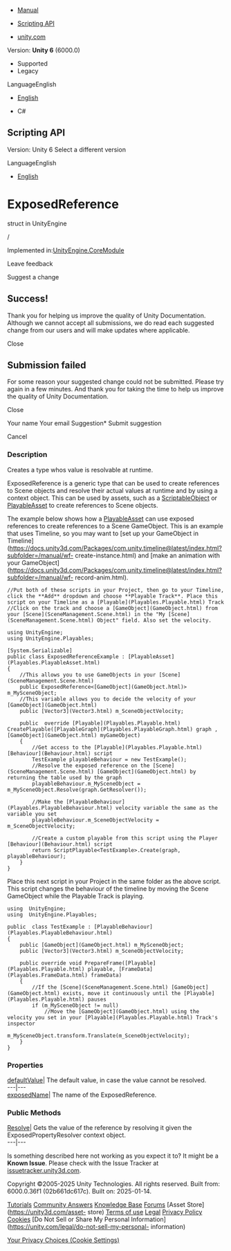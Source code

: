 [ ]()

  * [Manual](../Manual/index.html)
  * [Scripting API](../ScriptReference/index.html)

  * [unity.com](https://unity.com/)

Version: **Unity 6** (6000.0)

  * Supported
  * Legacy

LanguageEnglish

  * [English]()

  * C#

[ ](https://docs.unity3d.com)

## Scripting API

Version: Unity 6 Select a different version

LanguageEnglish

  * [English]()

# ExposedReference<T0>

struct in UnityEngine

/

Implemented in:[UnityEngine.CoreModule](UnityEngine.CoreModule.html)

Leave feedback

Suggest a change

## Success!

Thank you for helping us improve the quality of Unity Documentation. Although
we cannot accept all submissions, we do read each suggested change from our
users and will make updates where applicable.

Close

## Submission failed

For some reason your suggested change could not be submitted. Please <a>try
again</a> in a few minutes. And thank you for taking the time to help us
improve the quality of Unity Documentation.

Close

Your name Your email Suggestion* Submit suggestion

Cancel

[ ]()

### Description

Creates a type whos value is resolvable at runtime.

ExposedReference is a generic type that can be used to create references to
Scene objects and resolve their actual values at runtime and by using a
context object. This can be used by assets, such as a
[ScriptableObject](ScriptableObject.html) or
[PlayableAsset](Playables.PlayableAsset.html) to create references to Scene
objects.  
  
The example below shows how a [PlayableAsset](Playables.PlayableAsset.html)
can use exposed references to create references to a Scene GameObject. This is
an example that uses Timeline, so you may want to [set up your GameObject in
Timeline](https://docs.unity3d.com/Packages/com.unity.timeline@latest/index.html?subfolder=/manual/wf-
create-instance.html) and [make an animation with your
GameObject](https://docs.unity3d.com/Packages/com.unity.timeline@latest/index.html?subfolder=/manual/wf-
record-anim.html).

    
    
    //Put both of these scripts in your Project, then go to your Timeline, click the **Add** dropdown and choose **Playable Track**. Place this script on your Timeline as a [Playable](Playables.Playable.html) Track
    //Click on the track and choose a [GameObject](GameObject.html) from your [Scene](SceneManagement.Scene.html) in the "My [Scene](SceneManagement.Scene.html) Object" field. Also set the velocity.  
      
    using UnityEngine;
    using UnityEngine.Playables;  
      
    [System.Serializable]
    public class ExposedReferenceExample : [PlayableAsset](Playables.PlayableAsset.html)
    {
        //This allows you to use GameObjects in your [Scene](SceneManagement.Scene.html)
        public ExposedReference<[GameObject](GameObject.html)> m_MySceneObject;
        //This variable allows you to decide the velocity of your [GameObject](GameObject.html)
        public [Vector3](Vector3.html) m_SceneObjectVelocity;  
      
        public  override [Playable](Playables.Playable.html) CreatePlayable([PlayableGraph](Playables.PlayableGraph.html) graph , [GameObject](GameObject.html) myGameObject)
        {
            //Get access to the [Playable](Playables.Playable.html) [Behaviour](Behaviour.html) script
            TestExample playableBehaviour = new TestExample();
            //Resolve the exposed reference on the [Scene](SceneManagement.Scene.html) [GameObject](GameObject.html) by returning the table used by the graph
            playableBehaviour.m_MySceneObject = m_MySceneObject.Resolve(graph.GetResolver());  
      
            //Make the [PlayableBehaviour](Playables.PlayableBehaviour.html) velocity variable the same as the variable you set
            playableBehaviour.m_SceneObjectVelocity = m_SceneObjectVelocity;  
      
            //Create a custom playable from this script using the Player [Behaviour](Behaviour.html) script
            return ScriptPlayable<TestExample>.Create(graph, playableBehaviour);
        }
    }
    

Place this next script in your Project in the same folder as the above script.
This script changes the behaviour of the timeline by moving the Scene
GameObject while the Playable Track is playing.

    
    
    using  UnityEngine;
    using  UnityEngine.Playables;  
      
    public  class TestExample : [PlayableBehaviour](Playables.PlayableBehaviour.html)
    {
        public [GameObject](GameObject.html) m_MySceneObject;
        public [Vector3](Vector3.html) m_SceneObjectVelocity;  
      
        public override void PrepareFrame([Playable](Playables.Playable.html) playable, [FrameData](Playables.FrameData.html) frameData)
        {
            //If the [Scene](SceneManagement.Scene.html) [GameObject](GameObject.html) exists, move it continuously until the [Playable](Playables.Playable.html) pauses
            if (m_MySceneObject != null)
                //Move the [GameObject](GameObject.html) using the velocity you set in your [Playable](Playables.Playable.html) Track's inspector
                m_MySceneObject.transform.Translate(m_SceneObjectVelocity);
        }
    }
    

### Properties

[defaultValue](ExposedReference_1-defaultValue.html)| The default value, in
case the value cannot be resolved.  
---|---  
[exposedName](ExposedReference_1-exposedName.html)| The name of the
ExposedReference.  
  
### Public Methods

[Resolve](ExposedReference_1.Resolve.html)| Gets the value of the reference by
resolving it given the ExposedPropertyResolver context object.  
---|---  
  
Is something described here not working as you expect it to? It might be a
**Known Issue**. Please check with the Issue Tracker at
[issuetracker.unity3d.com](https://issuetracker.unity3d.com).

Copyright ©2005-2025 Unity Technologies. All rights reserved. Built from:
6000.0.36f1 (02b661dc617c). Built on: 2025-01-14.

[Tutorials](https://unity3d.com/learn) [Community
Answers](https://answers.unity3d.com) [Knowledge
Base](https://support.unity3d.com/hc/en-us)
[Forums](https://forum.unity3d.com) [Asset Store](https://unity3d.com/asset-
store) [Terms of use](https://docs.unity3d.com/Manual/TermsOfUse.html)
[Legal](https://unity.com/legal) [Privacy
Policy](https://unity.com/legal/privacy-policy)
[Cookies](https://unity.com/legal/cookie-policy) [Do Not Sell or Share My
Personal Information](https://unity.com/legal/do-not-sell-my-personal-
information)

[Your Privacy Choices (Cookie Settings)](javascript:void\(0\);)

